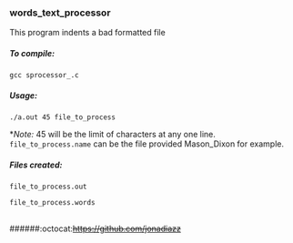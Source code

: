 <h3> words_text_processor </h3>
This program indents a bad formatted file

<h5>To compile: </h5>

`gcc sprocessor_.c` 

<h5>Usage: </h5>

  `./a.out 45 file_to_process`

**Note:* 45 will be the limit of characters at any one line. `file_to_process.name` can be the file provided Mason_Dixon for example.

<h5>Files created:</h5>
  
  `file_to_process.out`
  
  `file_to_process.words`
  
  
## 
######:octocat:~~https://github.com/jonadiazz~~
